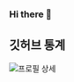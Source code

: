 ### Hi there 👋

<!--
**eestringz/eestringz** is a ✨ _special_ ✨ repository because its `README.md` (this file) appears on your GitHub profile.

Here are some ideas to get you started:

- 🔭 I’m currently working on ...
- 🌱 I’m currently learning ...
- 👯 I’m looking to collaborate on ...
- 🤔 I’m looking for help with ...
- 💬 Ask me about ...
- 📫 How to reach me: ...
- 😄 Pronouns: ...
- ⚡ Fun fact: ...
-->
## 깃허브 통계
![프로필 상세](https://github-readme-stats.vercel.app/api?username=사용자명&show_icons=true&theme=radical)
